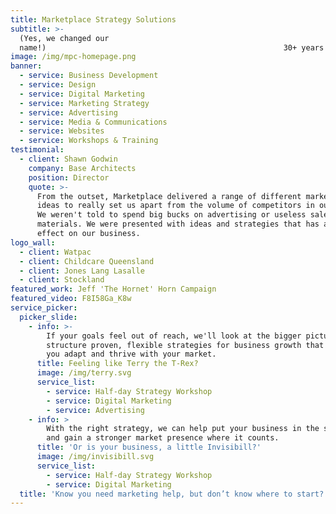 ```yaml
---
title: Marketplace Strategy Solutions
subtitle: >-
  (Yes, we changed our
  name!)                                                     30+ years providing
image: /img/mpc-homepage.png
banner:
  - service: Business Development
  - service: Design
  - service: Digital Marketing
  - service: Marketing Strategy
  - service: Advertising
  - service: Media & Communications
  - service: Websites
  - service: Workshops & Training
testimonial:
  - client: Shawn Godwin
    company: Base Architects
    position: Director
    quote: >-
      From the outset, Marketplace delivered a range of different marketing
      ideas to really set us apart from the volume of competitors in our market.
      We weren't told to spend big bucks on advertising or useless sales
      materials. We were presented with ideas and strategies that has an instant
      effect on our business.
logo_wall:
  - client: Watpac
  - client: Childcare Queensland
  - client: Jones Lang Lasalle
  - client: Stockland
featured_work: Jeff 'The Hornet' Horn Campaign
featured_video: F8I58Ga_K8w
service_picker:
  picker_slide:
    - info: >-
        If your goals feel out of reach, we'll look at the bigger picture and
        structure proven, flexible strategies for business growth that will help
        you adapt and thrive with your market.
      title: Feeling like Terry the T-Rex?
      image: /img/terry.svg
      service_list:
        - service: Half-day Strategy Workshop
        - service: Digital Marketing
        - service: Advertising
    - info: >
        With the right strategy, we can help put your business in the spotlight
        and gain a stronger market presence where it counts.
      title: 'Or is your business, a little Invisibill?'
      image: /img/invisibill.svg
      service_list:
        - service: Half-day Strategy Workshop
        - service: Digital Marketing
  title: 'Know you need marketing help, but don’t know where to start?'
---
```


